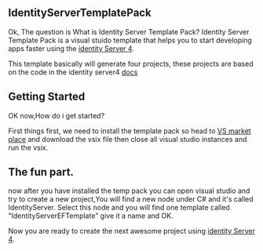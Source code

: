 ## IdentityServerTemplatePack

Ok, The question is What is Identity Server Template Pack? 
Identity Server Template Pack is a visual stuido template that helps you to start developing apps faster using the [identity Server 4](https://github.com/IdentityServer/IdentityServer4).


 This template basically will generate four projects, these projects are based on the code in the identity server4 [docs](http://docs.identityserver.io/en/release/quickstarts/8_entity_framework.html)

## Getting Started

OK now,How do i get started? 

 First things first, we need to install the template pack so head to 
 [VS market place](https://marketplace.visualstudio.com/items?itemName=mustafasaeed.IdentityServerTemplatePack)  and download the vsix file then close all visual studio instances and run the vsix.

 
## The fun part.

 now after you have installed the temp pack you can open visual studio and try to create a new project,You will find a new node under C#
and it's called IdentityServer.
Select this node and you will find one template called "IdentityServerEFTemplate" give it a name and OK.

 Now you are ready to create the next awesome project using [identity Server 4](https://github.com/IdentityServer/IdentityServer4).
